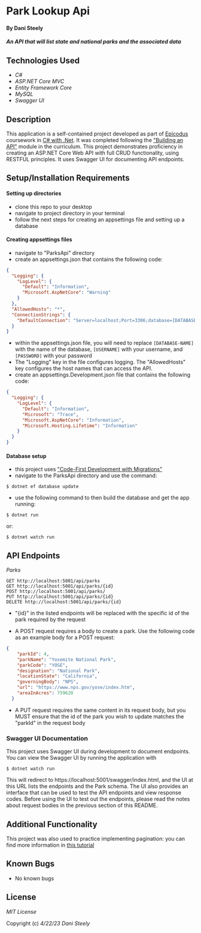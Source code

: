 # Park Lookup Api

#### By Dani Steely

#### _An API that will list state and national parks and the associated data_

## Technologies Used
* _C#_
* _ASP.NET Core MVC_
* _Entity Framework Core_
* _MySQL_
* _Swagger UI_

## Description
This application is a self-contained project developed as part of [Epicodus][Epicodus] coursework in [C# with .Net][C# course main]. It was completed following the ["Building an API"][C# chapter] module in the curriculum. This project demonstrates proficiency in creating an ASP.NET Core Web API with full CRUD functionality, using RESTFUL principles. It uses Swagger UI for documenting API endpoints.

## Setup/Installation Requirements
#### Setting up directories
* clone this repo to your desktop
* navigate to project directory in your terminal
* follow the next steps for creating an appsettings file and setting up a database

#### Creating appsettings files
* navigate to "ParksApi" directory
* create an appsettings.json that contains the following code:
```json
{
  "Logging": {
    "LogLevel": {
      "Default": "Information",
      "Microsoft.AspNetCore": "Warning"
    }
  },
  "AllowedHosts": "*",
  "ConnectionStrings": {
    "DefaultConnection": "Server=localhost;Port=3306;database=[DATABASE-NAME];uid=[USERNAME];pwd=[PASSWORD]"
  }
}
```
* within the appsettings.json file, you will need to replace `[DATABASE-NAME]` with the name of the database, `[USERNAME]` with your username, and `[PASSWORD]` with your password
* The "Logging" key in the file configures logging. The "AllowedHosts" key configures the host names that can access the API.
* create an appsettings.Development.json file that contains the following code:
```json
{
  "Logging": {
    "LogLevel": {
      "Default": "Information",
      "Microsoft": "Trace",
      "Microsoft.AspNetCore": "Information",
      "Microsoft.Hosting.Lifetime": "Information"
    }
  }
}
```

#### Database setup
* this project uses ["Code-First Development with Migrations"][Code-First Dev]
* navigate to the ParksApi directory and use the command:

```
$ dotnet ef database update
```

* use the following command to then build the database and get the app running:

```
$ dotnet run
```
or:
```
$ dotnet watch run
```

## API Endpoints
_Parks_
```
GET http://localhost:5001/api/parks
GET http://localhost:5001/api/parks/{id}
POST http://localhost:5001/api/parks/
PUT http://localhost:5001/api/parks/{id}
DELETE http://localhost:5001/api/parks/{id}
```
* "{id}" in the listed endpoints will be replaced with the specific id of the park required by the request

* A POST request requires a body to create a park. Use the following code as an example body for a POST request:
```json
{
    "parkId": 4,
    "parkName": "Yosemite National Park",
    "parkCode": "YOSE",
    "designation": "National Park",
    "locationState": "California",
    "governingBody": "NPS",
    "url": "https://www.nps.gov/yose/index.htm",
    "areaInAcres": 759620
  }
```
* A PUT request requires the same content in its request body, but you MUST ensure that the id of the park you wish to update matches the "parkId" in the request body

### Swagger UI Documentation
This project uses Swagger UI during development to document endpoints. You can view the Swagger UI by running the application with
```
$ dotnet watch run
```
This will redirect to https://localhost:5001/swagger/index.html, and the UI at this URL lists the endpoints and the Park schema. The UI also provides an interface that can be used to test the API endpoints and view response codes. Before using the UI to test out the endpoints, please read the notes about request bodies in the previous section of this README.

## Additional Functionality
This project was also used to practice implementing pagination: you can find more information in [this tutorial][Pagination]



## Known Bugs
* No known bugs

## License

_MIT License_

Copyright (c) _4/22/23_ _Dani Steely_

[Epicodus]: https://www.epicodus.com/
[C# course main]: https://www.learnhowtoprogram.com/c-and-net-part-time
[C# chapter]: https://www.learnhowtoprogram.com/c-and-net-part-time/building-an-api
[Code-First Dev]: https://www.learnhowtoprogram.com/c-and-net-part-time/many-to-many-relationships/code-first-development-and-migrations
[Pagination]: https://codewithmukesh.com/blog/pagination-in-aspnet-core-webapi/

